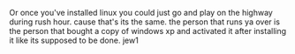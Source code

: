 Or once you've installed linux you could just go and play on the highway during rush hour. cause that's its the same. the person that runs ya over is the person that bought a copy of windows xp and activated it after installing it like its supposed to be done. jew1
